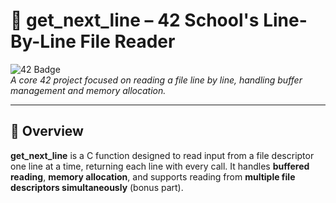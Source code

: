 # 📄 get_next_line – 42 School's Line-By-Line File Reader

![42 Badge](https://img.shields.io/badge/42-get_next_line-blue)  
*A core 42 project focused on reading a file line by line, handling buffer management and memory allocation.*  

---

## 🚀 Overview

**get_next_line** is a C function designed to read input from a file descriptor one line at a time, returning each line with every call. It handles **buffered reading**, **memory allocation**, and supports reading from **multiple file descriptors simultaneously** (bonus part).

